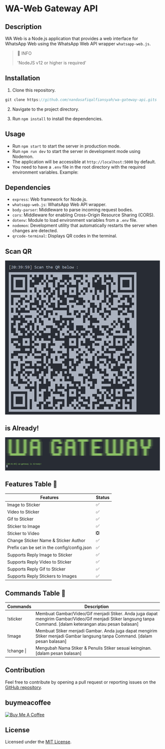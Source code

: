 # WA-Web Gateway API

## Description

WA Web is a Node.js application that provides a web interface for WhatsApp Web using the WhatsApp Web API wrapper `whatsapp-web.js`.

> 🔔 INFO
>
> 'NodeJS v12 or higher is required'

## Installation

1. Clone this repository.

```javascript
git clone https://github.com/nandasafiqalfiansyah/wa-gateway-api.gits
```

2. Navigate to the project directory.

3. Run `npm install` to install the dependencies.

## Usage

- Run `npm start` to start the server in production mode.
- Run `npm run dev` to start the server in development mode using Nodemon.
- The application will be accessible at `http://localhost:5000` by default.
- You need to have a `.env` file in the root directory with the required environment variables. Example:

## Dependencies

- `express`: Web framework for Node.js.
- `whatsapp-web.js`: WhatsApp Web API wrapper.
- `body-parser`: Middleware to parse incoming request bodies.
- `cors`: Middleware for enabling Cross-Origin Resource Sharing (CORS).
- `dotenv`: Module to load environment variables from a `.env` file.
- `nodemon`: Development utility that automatically restarts the server when changes are detected.
- `qrcode-terminal`: Displays QR codes in the terminal.

## Scan QR

![Weather BMKG Logo](./assets/qrcode.png)

## is Already!

![Weather BMKG Logo](./assets/console.png)

## Features Table 📝

| Features                                    | Status |
| ------------------------------------------- | ------ |
| Image to Sticker                            | ✅     |
| Video to Sticker                            | ✅     |
| Gif to Sticker                              | ✅     |
| Sticker to Image                            | ✅     |
| Sticker to Video                            | ❎     |
| Change Sticker Name & Sticker Author        | ✅     |
| Prefix can be set in the config/config.json | ✅     |
| Supports Reply Image to Sticker             | ✅     |
| Supports Reply Video to Sticker             | ✅     |
| Supports Reply Gif to Sticker               | ✅     |
| Supports Reply Stickers to Images           | ✅     |

## Commands Table 📝

| Commands                   | Description                                                                                                                                                     |
| -------------------------- | --------------------------------------------------------------------------------------------------------------------------------------------------------------- |
| !sticker                   | Membuat Gambar/Video/Gif menjadi Stiker. Anda juga dapat mengirim Gambar/Video/Gif menjadi Stiker langsung tanpa Command. [dalam keterangan atau pesan balasan] |
| !image                     | Membuat Stiker menjadi Gambar. Anda juga dapat mengirim Stiker menjadi Gambar langsung tanpa Command. [dalam pesan balasan]                                     |
| !change <name> \| <author> | Mengubah Nama Stiker & Penulis Stiker sesuai keinginan. [dalam pesan balasan]                                                                                   |

## Contribution

Feel free to contribute by opening a pull request or reporting issues on the [GitHub repository](https://github.com/nandasafiqalfiansyah).

## buymeacoffee

<a href="https://www.buymeacoffee.com/roniemartinez" target="_blank"><img src="https://cdn.buymeacoffee.com/buttons/default-orange.png" alt="Buy Me A Coffee" height="41" width="174"></a>

## License

Licensed under the [MIT License](LICENSE).
